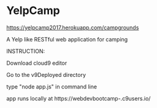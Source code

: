 # YelpCamp
https://yelpcamp2017.herokuapp.com/campgrounds

A Yelp like RESTful web application for camping

INSTRUCTION:

Download cloud9 editor

Go to the v9Deployed directory

type "node app.js" in command line

app runs locally at https://webdevbootcamp-<username>.c9users.io/
